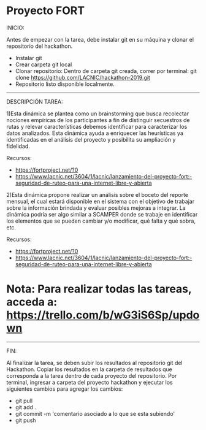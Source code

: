# Proyecto FORT

INICIO: 

Antes de empezar con la tarea, debe instalar git en su máquina y clonar el repositorio del hackathon.
 - Instalar git
 - Crear carpeta git local
 - Clonar repositorio: Dentro de carpeta git creada, correr por terminal:
 git clone https://github.com/LACNIC/hackathon-2019.git
- Repositorio listo disponible localmente.

-----------------------------------------------------------------------
DESCRIPCIÓN TAREA:

1)Esta dinámica se plantea como un brainstorming que busca recolectar nociones empíricas de los participantes a fin de distinguir secuestros de rutas y relevar características debemos identificar para caracterizar los datos analizados. Esta dinámica ayuda a enriquecer las heurísticas ya identificadas en el análisis del proyecto y posibilita su ampliación y fidelidad.

Recursos:
- https://fortproject.net/?0
- https://www.lacnic.net/3604/1/lacnic/lanzamiento-del-proyecto-fort:-seguridad-de-ruteo-para-una-internet-libre-y-abierta

2)Esta dinámica propone realizar un análisis sobre el boceto del reporte mensual, el cual estará disponible en el sistema con el objetivo de trabajar sobre la información brindada y evaluar posibles mejoras a integrar. La dinámica podría ser algo similar a SCAMPER donde se trabaje en identificar los elementos que se pueden cambiar y/o modificar, qué falta y qué sobra, etc. 

Recursos:
- https://fortproject.net/?0
- https://www.lacnic.net/3604/1/lacnic/lanzamiento-del-proyecto-fort:-seguridad-de-ruteo-para-una-internet-libre-y-abierta

# Nota: Para realizar todas las tareas, acceda a: https://trello.com/b/wG3iS6Sp/updown
----------------------------------------------------------------------
FIN: 

Al finalizar la tarea, se deben subir los resultados al repositorio git del Hackathon. Copiar los resultados en la carpeta de resultados que corresponda a la tarea dentro de cada proyecto del repositorio.
Por terminal, ingresar a carpeta del proyecto hackathon y ejecutar los siguientes cambios para agregar los cambios:
- git pull 
- git add . 
- git commit -m 'comentario asociado a lo que se esta subiendo'
- git push
